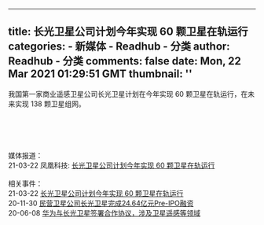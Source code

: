 
---
title: 长光卫星公司计划今年实现 60 颗卫星在轨运行
categories: 
    - 新媒体
    - Readhub - 分类
author: Readhub - 分类
comments: false
date: Mon, 22 Mar 2021 01:29:51 GMT
thumbnail: ''
---

<div>   
我国第一家商业遥感卫星公司长光卫星计划在今年实现 60 颗卫星在轨运行，在未来实现 138 颗卫星组网。<br><br><br><br><br><br>媒体报道：<br>21-03-22 凤凰科技: <a href="https://tech.ifeng.com/c/84oOmWdwA3S">长光卫星公司计划今年实现 60 颗卫星在轨运行</a><br><br>相关事件：<br>21-03-22 <a href="https://readhub.cn/topic/84Ou7ZWqHWl">长光卫星公司计划今年实现 60 颗卫星在轨运行</a><br>20-11-30 <a href="https://readhub.cn/topic/81ON4VOzLc7">民营卫星公司长光卫星完成24.64亿元Pre-IPO融资</a><br>20-06-08 <a href="https://readhub.cn/topic/7X8HY1OOdvl">华为与长光卫星签署合作协议，涉及卫星遥感等领域</a>  
</div>
            